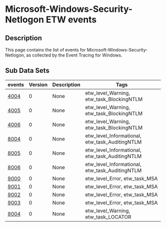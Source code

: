 # Microsoft-Windows-Security-Netlogon ETW events

## Description
This page contains the list of events for Microsoft-Windows-Security-Netlogon, as collected by the Event Tracing for Windows.

## Sub Data Sets
|events|Version|Description|Tags|
|---|---|---|---|
|[4004](events/event-4004.md)|0|None|etw_level_Warning, etw_task_BlockingNTLM|
|[4005](events/event-4005.md)|0|None|etw_level_Warning, etw_task_BlockingNTLM|
|[4006](events/event-4006.md)|0|None|etw_level_Warning, etw_task_BlockingNTLM|
|[8004](events/event-8004.md)|0|None|etw_level_Informational, etw_task_AuditingNTLM|
|[8005](events/event-8005.md)|0|None|etw_level_Informational, etw_task_AuditingNTLM|
|[8006](events/event-8006.md)|0|None|etw_level_Informational, etw_task_AuditingNTLM|
|[9000](events/event-9000.md)|0|None|etw_level_Error, etw_task_MSA|
|[9001](events/event-9001.md)|0|None|etw_level_Error, etw_task_MSA|
|[9002](events/event-9002.md)|0|None|etw_level_Error, etw_task_MSA|
|[9003](events/event-9003.md)|0|None|etw_level_Error, etw_task_MSA|
|[9004](events/event-9004.md)|0|None|etw_level_Warning, etw_task_LOCATOR|
